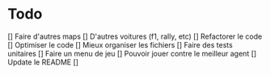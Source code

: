 # Todo

[] Faire d'autres maps
[] D'autres voitures (f1, rally, etc)
[] Refactorer le code
[] Optimiser le code
[] Mieux organiser les fichiers
[] Faire des tests unitaires
[] Faire un menu de jeu
[] Pouvoir jouer contre le meilleur agent
[] Update le README
[]
